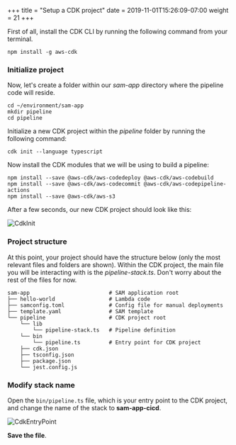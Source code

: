 +++
title = "Setup a CDK project"
date = 2019-11-01T15:26:09-07:00
weight = 21
+++

First of all, install the CDK CLI by running the following command from your terminal.
```
npm install -g aws-cdk
```

### Initialize project

Now, let's create a folder within our _sam-app_ directory where the pipeline code will reside.
```
cd ~/environment/sam-app
mkdir pipeline
cd pipeline
```

Initialize a new CDK project within the _pipeline_ folder by running the following command:

```
cdk init --language typescript
```

Now install the CDK modules that we will be using to build a pipeline: 

```
npm install --save @aws-cdk/aws-codedeploy @aws-cdk/aws-codebuild
npm install --save @aws-cdk/aws-codecommit @aws-cdk/aws-codepipeline-actions
npm install --save @aws-cdk/aws-s3
```

After a few seconds, our new CDK project should look like this:

![CdkInit](/images/serverless-cicd/chapter4/screenshot-cdk-init.png)


### Project structure

At this point, your project should have the structure below (only the most relevant files and folders are shown). Within the CDK project, the main file you will be interacting with is the _pipeline-stack.ts_. Don't worry about the rest of the files for now. 

```
sam-app                         # SAM application root
├── hello-world                 # Lambda code
├── samconfig.toml              # Config file for manual deployments
├── template.yaml               # SAM template
└── pipeline                    # CDK project root
    └── lib
        └── pipeline-stack.ts   # Pipeline definition
    └── bin
        └── pipeline.ts         # Entry point for CDK project
    ├── cdk.json
    ├── tsconfig.json
    ├── package.json
    └── jest.config.js
```

### Modify stack name

Open the `bin/pipeline.ts` file, which is your entry point to the CDK project, and change the name of the stack to **sam-app-cicd**. 

![CdkEntryPoint](/images/serverless-cicd/chapter4/screenshot-bin-pipeline-ts.png)

**Save the file**.

